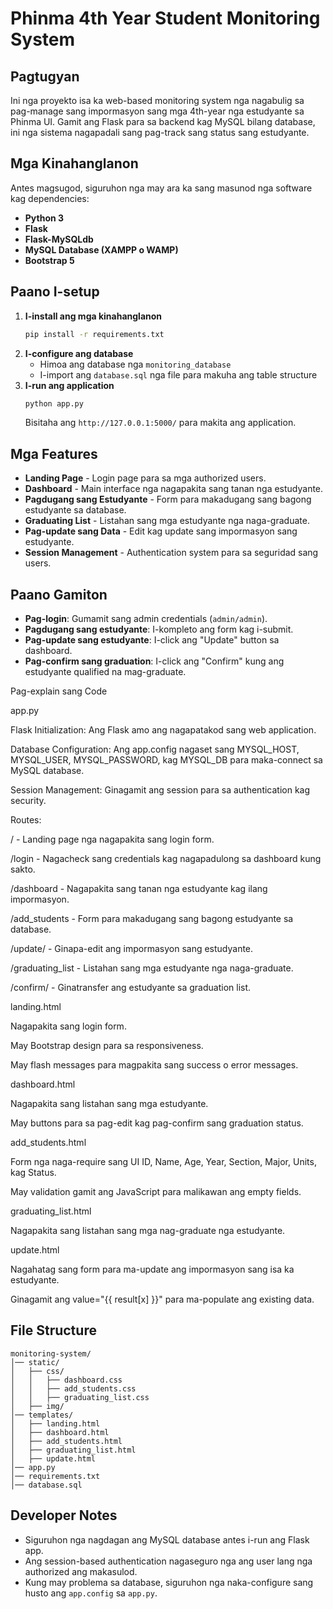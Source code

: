 # Phinma 4th Year Student Monitoring System

## Pagtugyan
Ini nga proyekto isa ka web-based monitoring system nga nagabulig sa pag-manage sang impormasyon sang mga 4th-year nga estudyante sa Phinma UI. Gamit ang Flask para sa backend kag MySQL bilang database, ini nga sistema nagapadali sang pag-track sang status sang estudyante.

## Mga Kinahanglanon
Antes magsugod, siguruhon nga may ara ka sang masunod nga software kag dependencies:
- **Python 3**
- **Flask**
- **Flask-MySQLdb**
- **MySQL Database (XAMPP o WAMP)**
- **Bootstrap 5**

## Paano I-setup
1. **I-install ang mga kinahanglanon**
   ```sh
   pip install -r requirements.txt
   ```
2. **I-configure ang database**
   - Himoa ang database nga `monitoring_database`
   - I-import ang `database.sql` nga file para makuha ang table structure
3. **I-run ang application**
   ```sh
   python app.py
   ```
   Bisitaha ang `http://127.0.0.1:5000/` para makita ang application.

## Mga Features
- **Landing Page** - Login page para sa mga authorized users.
- **Dashboard** - Main interface nga nagapakita sang tanan nga estudyante.
- **Pagdugang sang Estudyante** - Form para makadugang sang bagong estudyante sa database.
- **Graduating List** - Listahan sang mga estudyante nga naga-graduate.
- **Pag-update sang Data** - Edit kag update sang impormasyon sang estudyante.
- **Session Management** - Authentication system para sa seguridad sang users.

## Paano Gamiton
- **Pag-login**: Gumamit sang admin credentials (`admin/admin`).
- **Pagdugang sang estudyante**: I-kompleto ang form kag i-submit.
- **Pag-update sang estudyante**: I-click ang "Update" button sa dashboard.
- **Pag-confirm sang graduation**: I-click ang "Confirm" kung ang estudyante qualified na mag-graduate.

Pag-explain sang Code

app.py

Flask Initialization: Ang Flask amo ang nagapatakod sang web application.

Database Configuration: Ang app.config nagaset sang MYSQL_HOST, MYSQL_USER, MYSQL_PASSWORD, kag MYSQL_DB para maka-connect sa MySQL database.

Session Management: Ginagamit ang session para sa authentication kag security.

Routes:

/ - Landing page nga nagapakita sang login form.

/login - Nagacheck sang credentials kag nagapadulong sa dashboard kung sakto.

/dashboard - Nagapakita sang tanan nga estudyante kag ilang impormasyon.

/add_students - Form para makadugang sang bagong estudyante sa database.

/update/<id> - Ginapa-edit ang impormasyon sang estudyante.

/graduating_list - Listahan sang mga estudyante nga naga-graduate.

/confirm/<id> - Ginatransfer ang estudyante sa graduation list.

landing.html

Nagapakita sang login form.

May Bootstrap design para sa responsiveness.

May flash messages para magpakita sang success o error messages.

dashboard.html

Nagapakita sang listahan sang mga estudyante.

May buttons para sa pag-edit kag pag-confirm sang graduation status.

add_students.html

Form nga naga-require sang UI ID, Name, Age, Year, Section, Major, Units, kag Status.

May validation gamit ang JavaScript para malikawan ang empty fields.

graduating_list.html

Nagapakita sang listahan sang mga nag-graduate nga estudyante.

update.html

Nagahatag sang form para ma-update ang impormasyon sang isa ka estudyante.

Ginagamit ang value="{{ result[x] }}" para ma-populate ang existing data.


## File Structure
```
monitoring-system/
│── static/
│   ├── css/
│   │   ├── dashboard.css
│   │   ├── add_students.css
│   │   ├── graduating_list.css
│   ├── img/
│── templates/
│   ├── landing.html
│   ├── dashboard.html
│   ├── add_students.html
│   ├── graduating_list.html
│   ├── update.html
│── app.py
│── requirements.txt
│── database.sql
```

## Developer Notes
- Siguruhon nga nagdagan ang MySQL database antes i-run ang Flask app.
- Ang session-based authentication nagaseguro nga ang user lang nga authorized ang makasulod.
- Kung may problema sa database, siguruhon nga naka-configure sang husto ang `app.config` sa `app.py`.
